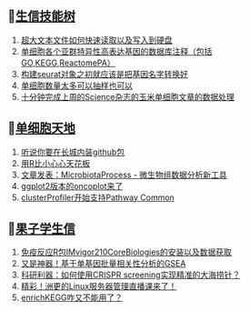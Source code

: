 ## 📝[生信技能树](https://github.com/ixxmu/mp_duty/issues?q=label%3A%E7%94%9F%E4%BF%A1%E6%8A%80%E8%83%BD%E6%A0%91+is%3Aclosed)
<!-- 1issueTable -->

1. [超大文本文件如何快速读取以及写入到硬盘](https://github.com/ixxmu/mp_duty/issues/3915) 
2. [单细胞各个亚群特异性高表达基因的数据库注释（包括GO,KEGG,ReactomePA）](https://github.com/ixxmu/mp_duty/issues/3914) 
3. [构建seurat对象之初就应该是把基因名字转换好](https://github.com/ixxmu/mp_duty/issues/3913) 
4. [单细胞数量太多可以抽样也可以](https://github.com/ixxmu/mp_duty/issues/3912) 
5. [十分钟完成上周的Science杂志的玉米单细胞文章的数据处理](https://github.com/ixxmu/mp_duty/issues/3911) 
<!-- 1issueTable -->
## 📝[单细胞天地](https://github.com/ixxmu/mp_duty/issues?q=label%3A%E5%8D%95%E7%BB%86%E8%83%9E%E5%A4%A9%E5%9C%B0+is%3Aclosed)
<!-- 2issueTable -->

1. [听说你要在长城内装github包](https://github.com/ixxmu/mp_duty/issues/3926) 
2. [用R比小心心天花板](https://github.com/ixxmu/mp_duty/issues/3760) 
3. [文章发表：MicrobiotaProcess - 微生物组数据分析新工具](https://github.com/ixxmu/mp_duty/issues/3751) 
4. [ggplot2版本的oncoplot来了](https://github.com/ixxmu/mp_duty/issues/3701) 
5. [clusterProfiler开始支持Pathway Common](https://github.com/ixxmu/mp_duty/issues/3691) 
<!-- 2issueTable -->

## 📝[果子学生信](https://github.com/ixxmu/mp_duty/issues?q=label%3A%E6%9E%9C%E5%AD%90%E5%AD%A6%E7%94%9F%E4%BF%A1+is%3Aclosed)
<!-- 3issueTable -->

1. [免疫反应R包IMvigor210CoreBiologies的安装以及数据获取](https://github.com/ixxmu/mp_duty/issues/3795) 
2. [又是神器！基于单基因批量相关性分析的GSEA](https://github.com/ixxmu/mp_duty/issues/3772) 
3. [科研利器：如何使用CRISPR screening实现精准的大海捞针？](https://github.com/ixxmu/mp_duty/issues/3684) 
4. [精彩！洲更的Linux服务器管理直播课来了！](https://github.com/ixxmu/mp_duty/issues/3659) 
5. [enrichKEGG咋又不能用了？](https://github.com/ixxmu/mp_duty/issues/3499) 
<!-- 3issueTable -->
